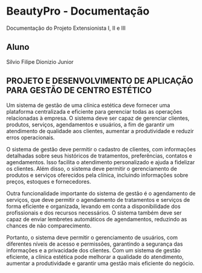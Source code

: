 # BeautyPro - Documentação
Documentação do Projeto Extensionista I, II e III


## Aluno

Silvio Filipe Dionizio Junior

## PROJETO E DESENVOLVIMENTO DE APLICAÇÃO PARA GESTÃO DE CENTRO ESTÉTICO

Um sistema de gestão de uma clínica estética deve fornecer uma plataforma centralizada e eficiente para gerenciar todas as operações relacionadas à empresa. O sistema deve ser capaz de gerenciar clientes, produtos, serviços, agendamentos e usuários, a fim de garantir um atendimento de qualidade aos clientes, aumentar a produtividade e reduzir erros operacionais.

O sistema de gestão deve permitir o cadastro de clientes, com informações detalhadas sobre seus históricos de tratamentos, preferências, contatos e agendamentos. Isso facilita o atendimento personalizado e ajuda a fidelizar os clientes. Além disso, o sistema deve permitir o gerenciamento de produtos e serviços oferecidos pela clínica, incluindo informações sobre preços, estoques e fornecedores.

Outra funcionalidade importante do sistema de gestão é o agendamento de serviços, que deve permitir o agendamento de tratamentos e serviços de forma eficiente e organizada, levando em conta a disponibilidade dos profissionais e dos recursos necessários. O sistema também deve ser capaz de enviar lembretes automáticos de agendamentos, reduzindo as chances de não comparecimento.

Portanto, o sistema deve permitir o gerenciamento de usuários, com diferentes níveis de acesso e permissões, garantindo a segurança das informações e a privacidade dos clientes. Com um sistema de gestão eficiente, a clínica estética pode melhorar a qualidade do atendimento, aumentar a produtividade e garantir uma gestão mais eficiente do negócio.
